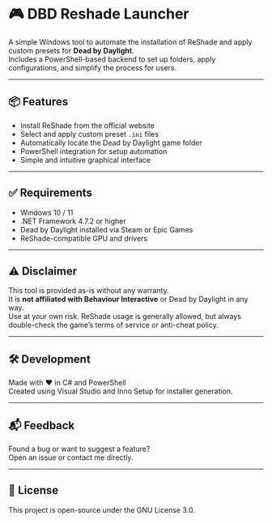 # 🎮 DBD Reshade Launcher

A simple Windows tool to automate the installation of ReShade and apply custom presets for **Dead by Daylight**.  
Includes a PowerShell-based backend to set up folders, apply configurations, and simplify the process for users.

---

## 📦 Features

- Install ReShade from the official website
- Select and apply custom preset `.ini` files
- Automatically locate the Dead by Daylight game folder
- PowerShell integration for setup automation
- Simple and intuitive graphical interface

---

## ✅ Requirements

- Windows 10 / 11
- .NET Framework 4.7.2 or higher
- Dead by Daylight installed via Steam or Epic Games
- ReShade-compatible GPU and drivers

---

## ⚠️ Disclaimer

This tool is provided as-is without any warranty.  
It is **not affiliated with Behaviour Interactive** or Dead by Daylight in any way.  
Use at your own risk. ReShade usage is generally allowed, but always double-check the game’s terms of service or anti-cheat policy.

---

## 🛠️ Development

Made with ❤️ in C# and PowerShell  
Created using Visual Studio and Inno Setup for installer generation.

---

## 📬 Feedback

Found a bug or want to suggest a feature?  
Open an issue or contact me directly.

---

## 📃 License

This project is open-source under the GNU License 3.0.

